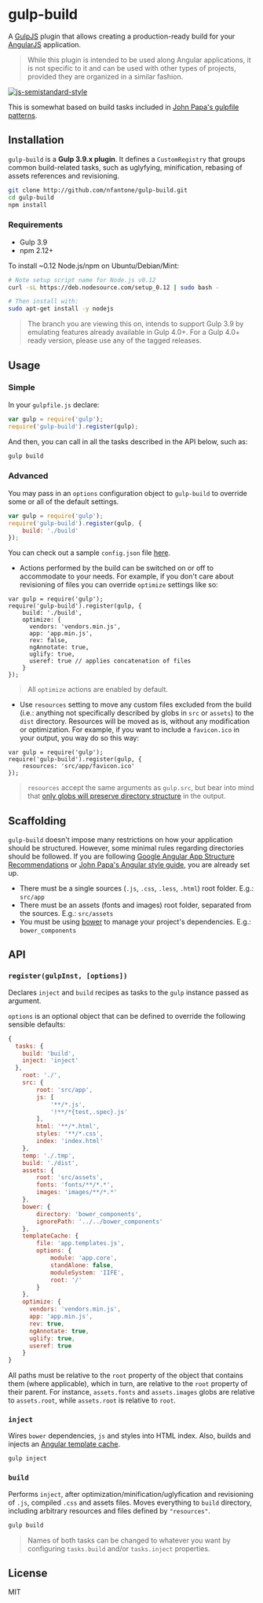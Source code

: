 # gulp-build
A [GulpJS](https://github.com/gulpjs) plugin that allows creating a production-ready build for your [AngularJS](http://angularjs.org) application.

> While this plugin is intended to be used along Angular applications, it is not specific to it and can be used with other types of projects, provided they are organized in a similar fashion.

[![js-semistandard-style](https://cdn.rawgit.com/flet/semistandard/master/badge.svg)](https://github.com/Flet/semistandard)

This is somewhat based on build tasks included in [John Papa's gulpfile patterns](https://github.com/johnpapa/gulp-patterns/blob/gulp4/gulpfile.js).

## Installation
`gulp-build` is a **Gulp 3.9.x plugin**. It defines a `CustomRegistry` that groups common build-related tasks, such as uglyfying, minification, rebasing of assets references and revisioning.

```bash
git clone http://github.com/nfantone/gulp-build.git
cd gulp-build
npm install
```

### Requirements
- Gulp 3.9
- npm 2.12+

To install ~0.12 Node.js/npm on Ubuntu/Debian/Mint:

```bash
# Note setup script name for Node.js v0.12
curl -sL https://deb.nodesource.com/setup_0.12 | sudo bash -

# Then install with:
sudo apt-get install -y nodejs
```

> The branch you are viewing this on, intends to support Gulp 3.9 by emulating features already available in Gulp 4.0+. For a Gulp 4.0+ ready version, please use any of the tagged releases.

## Usage
### Simple
In your `gulpfile.js` declare:

```javascript
var gulp = require('gulp');
require('gulp-build').register(gulp);
```

And then, you can call in all the tasks described in the API below, such as:

```bash
gulp build
```

### Advanced
You may pass in an `options` configuration object to `gulp-build` to override some or all of the default settings.

```javascript
var gulp = require('gulp');
require('gulp-build').register(gulp, {
    build: './build'  
});
```

You can check out a sample `config.json` file [here](http://github.com/nfantone/gulp-build/master/config.json).
- Actions performed by the build can be switched on or off to accommodate to your needs. For example, if you don't care about revisioning of files you can override `optimize` settings like so:

```
var gulp = require('gulp');
require('gulp-build').register(gulp, {
    build: './build',
    optimize: {
      vendors: 'vendors.min.js',
      app: 'app.min.js',
      rev: false,
      ngAnnotate: true,
      uglify: true,
      useref: true // applies concatenation of files
    }
});
```

> All `optimize` actions are enabled by default.

- Use `resources` setting to move any custom files excluded from the build (i.e.: anything not specifically described by globs in `src` or `assets`) to the `dist` directory. Resources will be moved as is, without any modification or optimization. For example, if you want to include a `favicon.ico` in your output, you way do so this way:

```
var gulp = require('gulp');
require('gulp-build').register(gulp, {
    resources: 'src/app/favicon.ico'
});
```

> `resources` accept the same arguments as `gulp.src`, but bear into mind that [only globs will preserve directory structure](https://github.com/gulpjs/gulp/issues/151#issuecomment-32341841) in the output.

## Scaffolding
`gulp-build` doesn't impose many restrictions on how your application should be structured. However, some minimal rules regarding directories should be followed. If you are following [Google Angular App Structure Recommendations](https://docs.google.com/document/d/1XXMvReO8-Awi1EZXAXS4PzDzdNvV6pGcuaF4Q9821Es/pub) or [John Papa's Angular style guide](https://github.com/johnpapa/angular-styleguide), you are already set up.
- There must be a single sources (`.js`, `.css`, `.less`, `.html`) root folder. E.g.: `src/app`
- There must be an assets (fonts and images) root folder, separated from the sources. E.g.: `src/assets`
- You must be using [bower](https://bower.io) to manage your project's dependencies. E.g.: `bower_components`

## API
### `register(gulpInst, [options])`
Declares `inject` and `build` recipes as tasks to the `gulp` instance passed as argument.

`options` is an optional object that can be defined to override the following sensible defaults:

```javascript
{
  tasks: {
    build: 'build',
    inject: 'inject'
  },
    root: './',
    src: {
        root: 'src/app',
        js: [
            '**/*.js',
            '!**/*{test,.spec}.js'
        ],
        html: '**/*.html',
        styles: '**/*.css',
        index: 'index.html'
    },
    temp: './.tmp',
    build: './dist',
    assets: {
        root: 'src/assets',
        fonts: 'fonts/**/*.*',
        images: 'images/**/*.*'
    },
    bower: {
        directory: 'bower_components',
        ignorePath: '../../bower_components'
    },
    templateCache: {
        file: 'app.templates.js',
        options: {
            module: 'app.core',
            standAlone: false,
            moduleSystem: 'IIFE',
            root: '/'
        }
    },
    optimize: {
      vendors: 'vendors.min.js',
      app: 'app.min.js',
      rev: true,
      ngAnnotate: true,
      uglify: true,
      useref: true
    }
}
```

All paths must be relative to the `root` property of the object that contains them (where applicable), which in turn, are relative to the `root` property of their parent. For instance, `assets.fonts` and `assets.images` globs are relative to `assets.root`, while `assets.root` is relative to `root`.

### `inject`
Wires `bower` dependencies, `js` and styles into HTML index. Also, builds and injects an [Angular template cache](https://docs.angularjs.org/api/ng/service/$templateCache).

```bash
gulp inject
```

### `build`
Performs `inject`, after optimization/minification/uglyfication and revisioning of `.js`, compiled `.css` and assets files. Moves everything to `build` directory, including arbitrary resources and files defined by `"resources"`.

```bash
gulp build
```

> Names of both tasks can be changed to whatever you want by configuring `tasks.build` and/or `tasks.inject` properties.

## License
MIT
